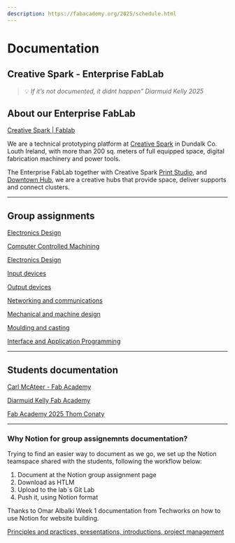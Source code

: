 ```yaml
---
description: https://fabacademy.org/2025/schedule.html
---
```


# Documentation

## Creative Spark - Enterprise FabLab

> 💡 _If it’s not documented, it didnt happen” Diarmuid Kelly 2025_

## About our Enterprise FabLab

[Creative Spark | Fablab](https://creativespark.ie/fablab.html)

We are a technical prototyping platform at [Creative Spark](https://creativespark.ie/) in Dundalk Co. Louth Ireland, with more than 200 sq. meters of full equipped space, digital fabrication machinery and power tools.

The Enterprise FabLab together with Creative Spark [Print Studio](https://creativespark.ie/print-studio.html), and [Downtown Hub](https://creativespark.ie/downtown-hub.html), we are a creative hubs that provide space, deliver supports and connect clusters.

***

## Group assignments

[Electronics Design](https://www.notion.so/Electronics-Design-19caf66ee64e80a4b99bcd11be48f10b?pvs=21)

[Computer Controlled Machining](https://www.notion.so/Computer-Controlled-Machining-19caf66ee64e80e19567fd4bbaf03d4f?pvs=21)

[Electronics Design](https://www.notion.so/Electronics-Design-19caf66ee64e80bdbab3c448dad69d64?pvs=21)

[Input devices](https://www.notion.so/Input-devices-19caf66ee64e808fbf63f52404f51f4f?pvs=21)

[Output devices](https://www.notion.so/Output-devices-19caf66ee64e800980f1d85fdf1943f4?pvs=21)

[Networking and communications](https://www.notion.so/Networking-and-communications-19caf66ee64e80358ef8dce3eb72f21c?pvs=21)

[Mechanical and machine design](https://www.notion.so/Mechanical-and-machine-design-19caf66ee64e80109d66d39ee14964e6?pvs=21)

[Moulding and casting](https://www.notion.so/Moulding-and-casting-19caf66ee64e80f4b344f83e761e78eb?pvs=21)

[Interface and Application Programming](https://www.notion.so/Interface-and-Application-Programming-19caf66ee64e80ac8daac7d4e6f9fe88?pvs=21)

***

## Students documentation

[Carl McAteer - Fab Academy](https://fabacademy.org/2025/labs/creativespark/students/carl-mcateer/)

[Diarmuid Kelly Fab Academy](https://fabacademy.org/2025/labs/creativespark/students/diarmuid-kelly/index.html)

[Fab Academy 2025 Thom Conaty](https://fabacademy.org/2025/labs/creativespark/students/thom-conaty/index.html)

***

### Why Notion for group assignemnts documentation?

Trying to find an easier way to document as we go, we set up the Notion teamspace shared with the students, following the workflow below:

1. Document at the Notion group assignment page
2. Download as HTLM
3. Upload to the lab´s Git Lab
4. Push it, using Notion format

Thanks to Omar Albalki Week 1 documentation from Techworks on how to use Notion for website building.

[Principles and practices, presentations, introductions, project management](https://fabacademy.org/2025/labs/techworks/students/omar-albalbaki/Principles%20and%20practices,%20presentations,%20introduct%201810e8ca7ada80a7846bcac09aa164fa.html)
